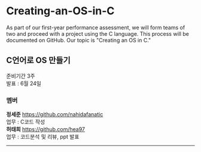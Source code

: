 # Creating-an-OS-in-C
As part of our first-year performance assessment, we will form teams of two and proceed with a project using the C language. This process will be documented on GitHub. Our topic is "Creating an OS in C."


## C언어로 OS 만들기
준비기간 3주  
발표 : 6월 24일  

### 멤버
**정세준** https://github.com/nahidafanatic  
업무 : C코드 작성  
**허태희** https://github.com/hea97  
업무 : 코드분석 및 리뷰, ppt 발표

---  
